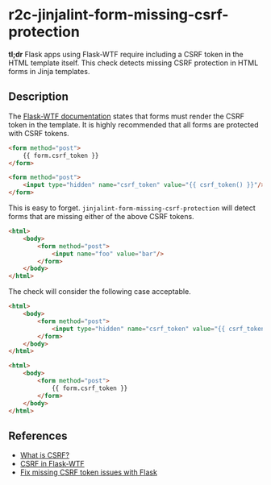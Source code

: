 # r2c-jinjalint-form-missing-csrf-protection

**tl;dr** Flask apps using Flask-WTF require including a CSRF token in the HTML template itself. This check detects missing CSRF protection in HTML forms in Jinja templates.

## Description

The [Flask-WTF documentation](https://flask-wtf.readthedocs.io/en/stable/csrf.html) states that forms must render the CSRF token in the template. It is highly recommended that all forms are protected with CSRF tokens.

```html
<form method="post">
    {{ form.csrf_token }}
</form>
```

```html
<form method="post">
    <input type="hidden" name="csrf_token" value="{{ csrf_token() }}"/>
</form>
```

This is easy to forget. `jinjalint-form-missing-csrf-protection` will detect forms that are missing either of the above CSRF tokens.

```html
<html>
    <body>
        <form method="post">
            <input name="foo" value="bar"/>
        </form>
    </body>
</html>
```

The check will consider the following case acceptable.

```html
<html>
    <body>
        <form method="post">
            <input type="hidden" name="csrf_token" value="{{ csrf_token() }}"/>
        </form>
    </body>
</html>

<html>
    <body>
        <form method="post">
            {{ form.csrf_token }}
        </form>
    </body>
</html>
```

## References

* [What is CSRF?](https://portswigger.net/web-security/csrf)
* [CSRF in Flask-WTF](https://flask-wtf.readthedocs.io/en/stable/csrf.html)
* [Fix missing CSRF token issues with Flask](https://nickjanetakis.com/blog/fix-missing-csrf-token-issues-with-flask)